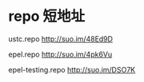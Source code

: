 # repo 短地址

ustc.repo http://suo.im/48Ed9D

epel.repo http://suo.im/4pk6Vu

epel-testing.repo	http://suo.im/DSO7K

